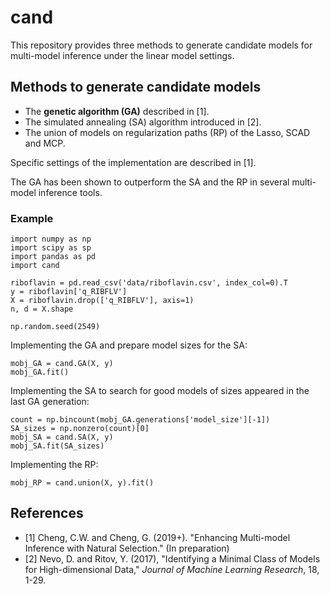 # cand

This repository provides three methods to generate candidate models for multi-model inference under the linear model settings.


## Methods to generate candidate models

- The **genetic algorithm (GA)** described in [1].
- The simulated annealing (SA) algorithm introduced in [2].
- The union of models on regularization paths (RP) of the Lasso, SCAD and MCP.

Specific settings of the implementation are described in [1].

The GA has been shown to outperform the SA and the RP in several multi-model inference tools.

### Example
```
import numpy as np
import scipy as sp
import pandas as pd
import cand

riboflavin = pd.read_csv('data/riboflavin.csv', index_col=0).T
y = riboflavin['q_RIBFLV']
X = riboflavin.drop(['q_RIBFLV'], axis=1)
n, d = X.shape

np.random.seed(2549)
```
Implementing the GA and prepare model sizes for the SA:

```
mobj_GA = cand.GA(X, y)
mobj_GA.fit()
```
Implementing the SA to search for good models of sizes appeared in the last GA generation:
```
count = np.bincount(mobj_GA.generations['model_size'][-1])
SA_sizes = np.nonzero(count)[0]
mobj_SA = cand.SA(X, y)
mobj_SA.fit(SA_sizes)
```
Implementing the RP:
```
mobj_RP = cand.union(X, y).fit()
```



## References

- [1] Cheng, C.W. and Cheng, G. (2019+). "Enhancing Multi-model Inference with Natural Selection." (In preparation)
- [2] Nevo, D. and Ritov, Y. (2017), "Identifying a Minimal Class of Models for High-dimensional Data," _Journal of Machine Learning Research_, 18, 1-29.
